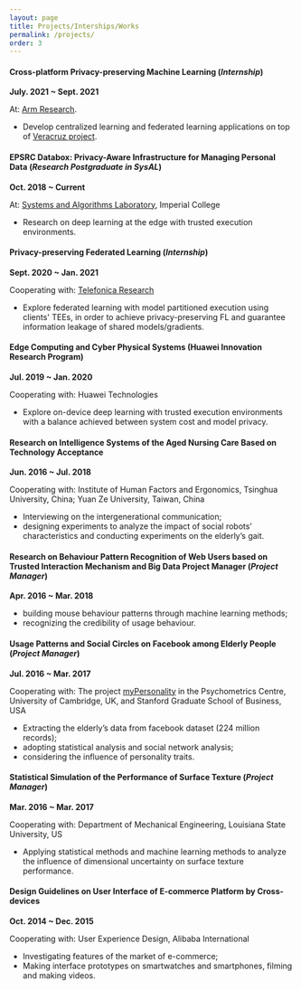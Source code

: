 ```yaml
---
layout: page
title: Projects/Interships/Works
permalink: /projects/
order: 3
---
```




#### Cross-platform Privacy-preserving Machine Learning (*Internship*)
**July. 2021 ~ Sept. 2021**

At: [Arm Research](https://www.arm.com/resources/research).

* Develop centralized learning and federated learning applications on top of [Veracruz project](https://veracruz-project.github.io/).


#### EPSRC Databox: Privacy-Aware Infrastructure for Managing Personal Data (*Research Postgraduate in SysAL*)
**Oct. 2018 ~ Current**

At: [Systems and Algorithms Laboratory](https://www.imperial.ac.uk/systems-algorithms-design-lab/), Imperial College

* Research on deep learning at the edge with trusted execution environments.


#### Privacy-preserving Federated Learning (*Internship*)
**Sept. 2020 ~ Jan. 2021**

Cooperating with: [Telefonica Research](https://www.telefonica.com/en/web/innovation/core-innovation/research)

* Explore federated learning with model partitioned execution using clients' TEEs, in order to achieve privacy-preserving FL and guarantee information leakage of shared models/gradients.


#### Edge Computing and Cyber Physical Systems (Huawei Innovation Research Program)
**Jul. 2019 ~ Jan. 2020**

Cooperating with: Huawei Technologies

* Explore on-device deep learning with trusted execution environments with a balance achieved between system cost and model privacy.


#### Research on Intelligence Systems of the Aged Nursing Care Based on Technology Acceptance
**Jun. 2016 ~ Jul. 2018**

Cooperating with: Institute of Human Factors and Ergonomics, Tsinghua University, China; Yuan Ze University, Taiwan, China

* Interviewing on the intergenerational communication;
* designing experiments to analyze the impact of social robots’ characteristics and conducting experiments on the elderly’s gait.


#### Research on Behaviour Pattern Recognition of Web Users based on Trusted Interaction Mechanism and Big Data Project Manager (*Project Manager*)
**Apr. 2016 ~ Mar. 2018**

* building mouse behaviour patterns through machine learning methods;
* recognizing the credibility of usage behaviour.


#### Usage Patterns and Social Circles on Facebook among Elderly People (*Project Manager*)
**Jul. 2016 ~ Mar. 2017**

Cooperating with: The project [myPersonality](https://www.psychometrics.cam.ac.uk/productsservices/mypersonality) in the Psychometrics Centre, University of Cambridge, UK, and Stanford Graduate School of Business, USA

* Extracting the elderly’s data from facebook dataset (224 million records);
* adopting statistical analysis and social network analysis;
* considering the influence of personality traits.


#### Statistical Simulation of the Performance of Surface Texture (*Project Manager*)
**Mar. 2016 ~ Mar. 2017**

Cooperating with: Department of Mechanical Engineering, Louisiana State University, US

* Applying statistical methods and machine learning methods to analyze the influence of dimensional uncertainty on surface texture performance.


#### Design Guidelines on User Interface of E-commerce Platform by Cross-devices
**Oct. 2014 ~ Dec. 2015**

Cooperating with: User Experience Design, Alibaba International

* Investigating features of the market of e-commerce;
* Making interface prototypes on smartwatches and smartphones, filming and making videos.
